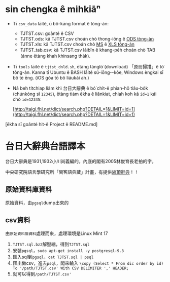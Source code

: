 # sin chengka ê mi̍hkiāⁿ

* Tī `csv_data` lāité, ū bô-kāng format ê tòng-àn:
  * TJTST.csv: goânté ê CSV
  * TJTST.ods: kā TJTST.csv choán chò thong-iōng ê [ODS tòng-àn](https://en.wikipedia.org/wiki/OpenDocument)
  * TJTST.xls: kā TJTST.csv choán chò [MS](https://en.wikipedia.org/wiki/Microsoft) ê [XLS tòng-àn](https://en.wikipedia.org/wiki/Microsoft_Excel#File_formats)
  * TJTST_tab.csv: kā TJTST.csv lāibīn ê khang-pe̍h choán chò TAB (ánne ētàng khah khinsang tha̍k).

* Tī `tools` lāité ê `tjtst_dnld.sh`, ētàng tángló͘ (download) 「原冊掃描」ê tô͘ tòng-àn.
  Kanna tī Ubuntu ê BASH lāité sú-iōng--kòe, Windows èngkai sī bô tè ēng.
  (iOS góa tō bô liáukái ah.)

* Nā beh ti̍tchiap liâm khì 台日大辭典 ê bó͘ chi̍t-ê phian-hō tiâu-bo̍k (chúnkóng sī `12345`),
  ētàng tiám ēkha ê liânkiat, chiah koh kā `id=1` kái chò `id=12345`:

  [http://taigi.fhl.net/dict/search.php?DETAIL=1&LIMIT=id=1](http://taigi.fhl.net/dict/search.php?DETAIL=1&LIMIT=id=1)

</hr>
[ēkha sī goânté hit-ê Project ê README.md]

# 台日大辭典台語譯本
台日大辭典是1931,1932小川尚義編的。內底的閣有2005林俊育長老拍的字。

中央研究院語言學研究所「閩客語典藏」計畫，有提供[線頂辭典](http://minhakka.ling.sinica.edu.tw/taijittian/)！！

## 原始資料庫資料
原始資料，由`pgsql`dump出來的

## csv資料
由`原始資料庫資料`處理而來，處理環境是Linux Mint 17

1. `TJTST.sql.bz2`解壓縮，得到`TJTST.sql`
2. 安裝`pgsql`，`sudo apt-get install -y postgresql-9.3`
3. 匯入sql到`pgsql`，`cat TJTST.sql | psql`
4. 匯出做csv，進去`psql`，閣來輸入 `\copy (Select * From dic order by id) To '/path/TJTST.csv' With CSV DELIMITER ',' HEADER;`
5. 就可以得到`/path/TJTST.csv'`
